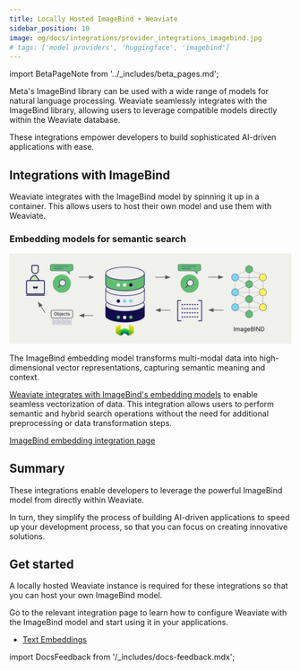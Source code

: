 ```yaml
---
title: Locally Hosted ImageBind + Weaviate
sidebar_position: 10
image: og/docs/integrations/provider_integrations_imagebind.jpg
# tags: ['model providers', 'huggingface', 'imagebind']
---
```


import BetaPageNote from '../_includes/beta_pages.md';

<BetaPageNote />

Meta's ImageBind library can be used with a wide range of models for natural language processing. Weaviate seamlessly integrates with the ImageBind library, allowing users to leverage compatible models directly within the Weaviate database.

These integrations empower developers to build sophisticated AI-driven applications with ease.

## Integrations with ImageBind

Weaviate integrates with the ImageBind model by spinning it up in a container. This allows users to host their own model and use them with Weaviate.

### Embedding models for semantic search

![Embedding integration illustration](../_includes/integration_imagebind_embedding.png)

The ImageBind embedding model transforms multi-modal data into high-dimensional vector representations, capturing semantic meaning and context.

[Weaviate integrates with ImageBind's embedding models](./embeddings.md) to enable seamless vectorization of data. This integration allows users to perform semantic and hybrid search operations without the need for additional preprocessing or data transformation steps.

[ImageBind embedding integration page](./embeddings.md)

## Summary

These integrations enable developers to leverage the powerful ImageBind model from directly within Weaviate.

In turn, they simplify the process of building AI-driven applications to speed up your development process, so that you can focus on creating innovative solutions.

## Get started

A locally hosted Weaviate instance is required for these integrations so that you can host your own ImageBind model.

Go to the relevant integration page to learn how to configure Weaviate with the ImageBind model and start using it in your applications.

- [Text Embeddings](./embeddings.md)

import DocsFeedback from '/_includes/docs-feedback.mdx';

<DocsFeedback/>
